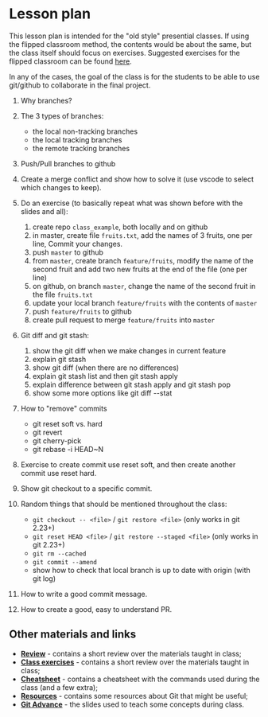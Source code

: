 # Lesson plan

This lesson plan is intended for the "old style" presential classes. If using the flipped classroom method, the contents would be about the same, but the class itself should focus on exercises. Suggested exercises for the flipped classroom can be found [here](./class_exercises.md).

In any of the cases, the goal of the class is for the students to be able to use git/github to collaborate in the final project.

1. Why branches?

2. The 3 types of branches:

   - the local non-tracking branches
   - the local tracking branches
   - the remote tracking branches

3. Push/Pull branches to github

4. Create a merge conflict and show how to solve it (use vscode to select which changes to keep).

5. Do an exercise (to basically repeat what was shown before with the slides and all):

   1. create repo `class_example`, both locally and on github
   2. in master, create file `fruits.txt`, add the names of 3 fruits, one per line, Commit your changes.
   3. push `master` to github
   4. from `master`, create branch `feature/fruits`, modify the name of the second fruit and add two new fruits at the end of the file (one per line)
   5. on github, on branch `master`, change the name of the second fruit in the file `fruits.txt`
   6. update your local branch `feature/fruits` with the contents of `master`
   7. push `feature/fruits` to github
   8. create pull request to merge `feature/fruits` into `master`

6. Git diff and git stash:

   1. show the git diff when we make changes in current feature
   2. explain git stash
   3. show git diff (when there are no differences)
   4. explain git stash list and then git stash apply
   5. explain difference between git stash apply and git stash pop
   6. show some more options like git diff --stat

7. How to "remove" commits

   - git reset soft vs. hard
   - git revert
   - git cherry-pick
   - git rebase -i HEAD~N

8. Exercise to create commit use reset soft, and then create another commit use reset hard.

9. Show git checkout to a specific commit.

10. Random things that should be mentioned throughout the class:

    - `git checkout -- <file>` / `git restore <file>` (only works in git 2.23+)
    - `git reset HEAD <file>` / `git restore --staged <file>` (only works in git 2.23+)
    - `git rm --cached`
    - `git commit --amend`
    - show how to check that local branch is up to date with origin (with git log)

11. How to write a good commit message.

12. How to create a good, easy to understand PR.

## Other materials and links

- **[Review](review.md)** - contains a short review over the materials taught in class;
- **[Class exercises](class_exercises.md)** - contains a short review over the materials taught in class;
- **[Cheatsheet](cheatsheet.md)** - contains a cheatsheet with the commands used during the class (and a few extra);
- **[Resources](resources.md)** - contains some resources about Git that might be useful;
- **[Git Advance](Git_advanced.pdf)** - the slides used to teach some concepts during class.
